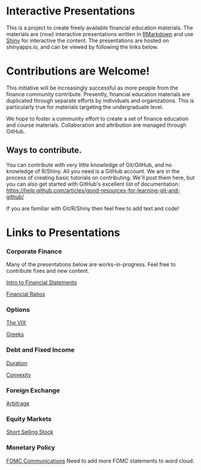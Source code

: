 # Interactive Presentations

This is a project to create freely available financial education materials. The materials are (now) interactive presentations written in [RMarkdown](http://rmarkdown.rstudio.com/) and use [Shiny](http://shiny.rstudio.com/) for interactive the content.  The presentations are hosted on shinyapps.io, and can be viewed by following the links below.  

# Contributions are Welcome!

This initiative will be increasingly successful as more people from the finance community contribute.  Presently, financial education materials are duplicated through separate efforts by individuals and organizations. This is particularly true for materials targeting the undergraduate level.

We hope to foster a community effort to create a set of finance education and course materials. Collaboration and attribution are managed through GitHub.

## Ways to contribute.

You can contribute with very little knowledge of Git/GitHub, and no knowledge of R/Shiny.  All you need is a GitHub account.  We are in the process of creating basic tutorials on contributing. We'll post them here, but you can also get started with GitHub's excellent list of documentation: https://help.github.com/articles/good-resources-for-learning-git-and-github/

If you are familiar with Git/R/Shiny then feel free to add text and code!  

# Links to Presentations

### Corporate Finance

Many of the presentations below are works-in-progress.  Feel free to contribute fixes and new content. 

[Intro to Financial Statements](https://micfm.shinyapps.io/basic_financial_statements)

[Financial Ratios](https://micfm.shinyapps.io/Financial_Ratios)


### Options

[The VIX](https://micfm.shinyapps.io/The_VIX/)

[Greeks](https://micfm.shinyapps.io/greeks)

### Debt and Fixed Income

[Duration](https://micfm.shinyapps.io/intro_duration/)

[Convexity](https://micfm.shinyapps.io/convexity/)

### Foreign Exchange

[Arbitrage](https://micfm.shinyapps.io/fx_arbitrage/)


### Equity Markets

[Short Selling Stock](https://micfm.shinyapps.io/short_selling_stock/)


### Monetary Policy

[FOMC Communications](https://micfm.shinyapps.io/fed_communications/)  Need to add more FOMC statements to word cloud.

